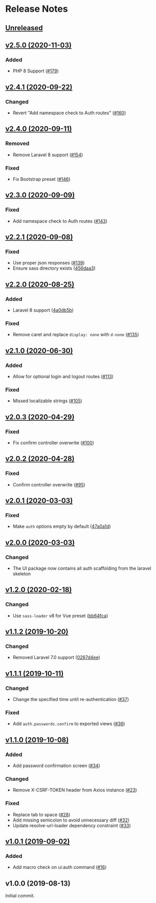 # Release Notes

## [Unreleased](https://github.com/laravel/ui/compare/v2.5.0...2.x)


## [v2.5.0 (2020-11-03)](https://github.com/laravel/ui/compare/v2.4.1...v2.5.0)

### Added
- PHP 8 Support ([#179](https://github.com/laravel/ui/pull/179))


## [v2.4.1 (2020-09-22)](https://github.com/laravel/ui/compare/v2.4.0...v2.4.1)

### Changed
- Revert "Add namespace check to Auth routes" ([#160](https://github.com/laravel/ui/pull/160))


## [v2.4.0 (2020-09-11)](https://github.com/laravel/ui/compare/v2.3.0...v2.4.0)

### Removed
- Remove Laravel 8 support ([#154](https://github.com/laravel/ui/pull/154))

### Fixed
- Fix Bootstrap preset ([#146](https://github.com/laravel/ui/pull/146))


## [v2.3.0 (2020-09-09)](https://github.com/laravel/ui/compare/v2.2.1...v2.3.0)

### Fixed
- Add namespace check to Auth routes ([#143](https://github.com/laravel/ui/pull/143))


## [v2.2.1 (2020-09-08)](https://github.com/laravel/ui/compare/v2.2.0...v2.2.1)

### Fixed
- Use proper json responses ([#139](https://github.com/laravel/ui/pull/139))
- Ensure sass directory exists ([456daa3](https://github.com/laravel/ui/commit/456daa330a32483b0fa9794334e60af6b2db3bf6))


## [v2.2.0 (2020-08-25)](https://github.com/laravel/ui/compare/v2.1.0...v2.2.0)

### Added
- Laravel 8 support ([4a0db5b](https://github.com/laravel/ui/commit/4a0db5b2e5d3c032b0f213e847008d39c8c7ce45))

### Fixed
- Remove caret and replace `display: none` with `d-none` ([#135](https://github.com/laravel/ui/pull/135))


## [v2.1.0 (2020-06-30)](https://github.com/laravel/ui/compare/v2.0.3...v2.1.0)

### Added
- Allow for optional login and logout routes ([#113](https://github.com/laravel/ui/pull/113))

### Fixed
- Missed localizable strings ([#105](https://github.com/laravel/ui/pull/105))


## [v2.0.3 (2020-04-29)](https://github.com/laravel/ui/compare/v2.0.2...v2.0.3)

### Fixed
- Fix confirm controller overwrite ([#100](https://github.com/laravel/ui/pull/100))


## [v2.0.2 (2020-04-28)](https://github.com/laravel/ui/compare/v2.0.1...v2.0.2)

### Fixed
- Confirm controller overwrite ([#95](https://github.com/laravel/ui/pull/95))


## [v2.0.1 (2020-03-03)](https://github.com/laravel/ui/compare/v2.0.0...v2.0.1)

### Fixed
- Make `auth` options empty by default ([47a0a1d](https://github.com/laravel/ui/commit/47a0a1dac76f5e73803c86e1f38b2c7e0ae7fa83))


## [v2.0.0 (2020-03-03)](https://github.com/laravel/ui/compare/v1.2.0...v2.0.0)

### Changed
- The UI package now contains all auth scaffolding from the laravel skeleton


## [v1.2.0 (2020-02-18)](https://github.com/laravel/ui/compare/v1.1.2...v1.2.0)

### Changed
- Use `sass-loader` v8 for Vue preset ([bb64fca](https://github.com/laravel/ui/commit/bb64fca681566ca94457d490a00f899516e75664))


## [v1.1.2 (2019-10-20)](https://github.com/laravel/ui/compare/v1.1.1...v1.1.2)

### Changed
- Removed Laravel 7.0 support ([0287d4ee](https://github.com/laravel/ui/commit/0287d4eee80aad718bdf7f90117cfe720c493064))


## [v1.1.1 (2019-10-11)](https://github.com/laravel/ui/compare/v1.1.0...v1.1.1)

### Changed
- Change the specified time until re-authentication ([#37](https://github.com/laravel/ui/pull/37))

### Fixed
- Add `auth.passwords.confirm` to exported views ([#36](https://github.com/laravel/ui/pull/36))


## [v1.1.0 (2019-10-08)](https://github.com/laravel/ui/compare/v1.0.1...v1.1.0)

### Added
- Add password confirmation screen ([#34](https://github.com/laravel/ui/pull/34))

### Changed
- Remove X-CSRF-TOKEN header from Axios instance ([#23](https://github.com/laravel/ui/pull/23))

### Fixed
- Replace tab to space ([#28](https://github.com/laravel/ui/pull/28))
- Add missing semicolon to avoid unnecessary diff ([#32](https://github.com/laravel/ui/pull/32))
- Update resolve-url-loader dependency constraint ([#33](https://github.com/laravel/ui/pull/33))


## [v1.0.1 (2019-09-02)](https://github.com/laravel/ui/compare/v1.0.0...v1.0.1)

### Added
- Add macro check on ui:auth command ([#16](https://github.com/laravel/ui/pull/16))


## v1.0.0 (2019-08-13)

Initial commit.
